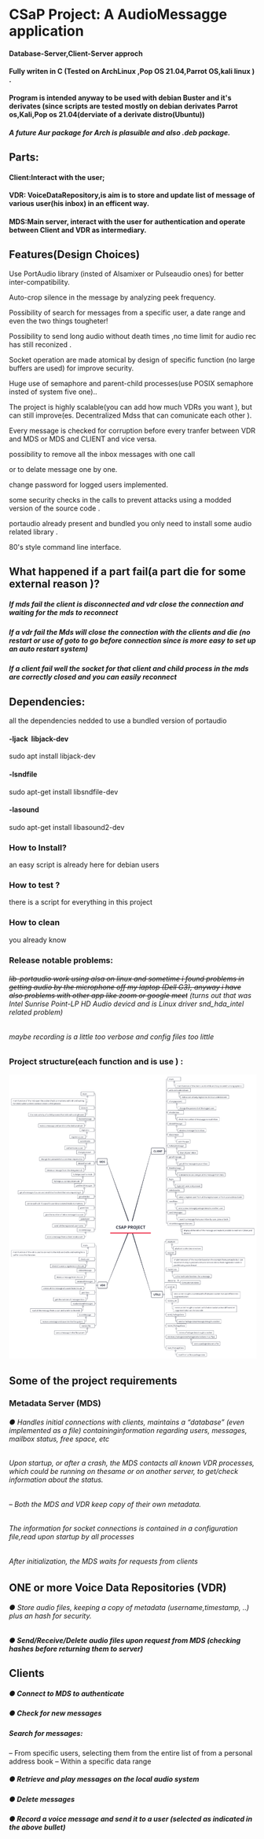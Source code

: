 # CSaP Project: A AudioMessagge  application

#### Database-Server,Client-Server approch

#### Fully writen in C (Tested on ArchLinux ,Pop OS 21.04,Parrot OS,kali linux ) .
#### Program is intended anyway to be used with debian Buster  and it's derivates (since  scripts are tested mostly on debian derivates Parrot os,Kali,Pop os 21.04(derviate of a derivate distro(Ubuntu)) 
##### A future Aur package for Arch is plasuible and  also .deb package. 

## Parts:

#### Client:Interact with the user;

#### VDR: VoiceDataRepository,is aim is to store and update list of message of various user(his inbox) in an efficent way.

#### MDS:Main server, interact with the user for authentication and operate between Client and VDR as intermediary.

## Features(Design Choices)

Use PortAudio library (insted of Alsamixer or Pulseaudio ones) for better inter-compatibility.

Auto-crop silence in the message by analyzing peek frequency.

Possibility of search for messages from a specific user, a date range and even the two things tougheter!

Possibility to send long audio without death times ,no time limit for audio rec has still reconized .

Socket operation are made atomical by design of specific function (no large buffers are used) for improve security. 

Huge use of semaphore and parent-child processes(use POSIX semaphore insted of system five one)..

The project is highly scalable(you can add how much VDRs you want ), but can still improve(es. Decentralized Mdss that can comunicate each other  ).

Every message is checked for corruption before every tranfer between VDR and MDS or MDS and CLIENT and vice versa.

possibility to remove all the inbox messages with one call

or to delate message one by one. 

change password for logged users implemented.

some security checks in the calls to prevent attacks using a modded version of the source code .

portaudio already present and  bundled you only need to install some audio related library .

80's style command line interface.

## What happened if a part fail(a part die for some external  reason )?

##### If mds fail the client is disconnected and vdr  close the connection and  waiting for the mds to reconnect

##### If a vdr fail the Mds will close the connection with the clients and die (no restart or use of goto to go before connection since is more easy to set up an auto restart system)

##### If a client fail well the  socket for that client  and child process in the mds are correctly closed and you can easily reconnect

## Dependencies:

all the dependencies nedded to use a bundled version of portaudio 

#### -ljack  libjack-dev

 sudo apt install  libjack-dev

#### -lsndfile

sudo apt-get  install libsndfile-dev

#### -lasound

sudo apt-get install libasound2-dev 

### How to Install?

an easy script is already here for debian users

### How to test ?

there is a script for everything in this project 

### How to clean

you already know 

### Release notable problems:

###### ~~lib-portaudio work using alsa on linux  and  sometime i found problems in getting audio by the  microphone off my laptop (Dell G3), anyway i have also  problems  with other app like zoom or google meet~~   (turns out that was *Intel* Sunrise Point-LP HD *Audio*  devicd and  is *Linux* driver snd_hda_intel related problem)

###### maybe recording is a little too verbose and config files too little

### Project   structure(each function and is use ) :

![](https://github.com/yuky2020/CSaP-Project/blob/main/Project%20structure/CSAP%20PROJECT.png?raw=true)

## Some of the project requirements

### Metadata Server (MDS)

###### ● Handles initial connections with clients, maintains a “database” (even implemented as a file) containinginformation regarding users, messages, mailbox status, free space, etc

###### Upon startup, or after a crash, the MDS contacts all known VDR processes, which could be running on thesame or on another server, to get/check information about the status.

###### – Both the MDS and VDR  keep copy of their own metadata.

###### The information for socket connections is contained in a configuration file,read upon startup by all processes

###### After initialization, the MDS waits for requests from clients

### 

## ONE or more Voice Data Repositories (VDR)

###### ● Store audio files, keeping a copy of metadata (username,timestamp, ..) plus an hash for security.

##### ● Send/Receive/Delete audio files upon request from MDS (checking hashes before returning them to server)

## 

## Clients

##### ● Connect to MDS to authenticate

##### ● Check for new messages

##### Search for messages:

– From specific users, selecting them from the entire list of from a personal
address book
– Within a specific data range

##### ● Retrieve and play messages on the local audio system

##### ● Delete messages

##### ● Record a voice message and send it to a user (selected as indicated in the above bullet)
